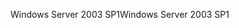 <span data-ttu-id="e0394-101">Windows Server 2003 SP1</span><span class="sxs-lookup"><span data-stu-id="e0394-101">Windows Server 2003 SP1</span></span>